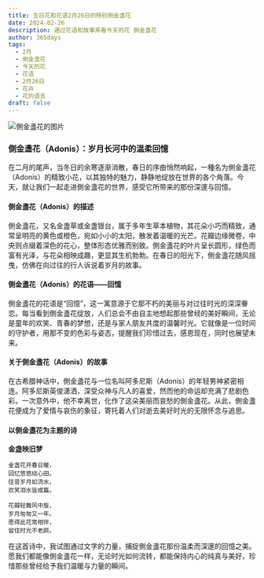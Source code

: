 ```yaml
---
title: 生日花和花语2月26日的特别側金盞花
date: 2024-02-26
description: 通过花语和故事来看今天的花 側金盞花
author: 365days
tags:
  - 2月
  - 側金盞花
  - 今天的花
  - 花语
  - 2月26日
  - 花卉
  - 花的语言
draft: false
---
```



![側金盞花的图片](https://cdn.pixabay.com/photo/2016/04/12/17/25/pheasants-eye-1324890_1280.jpg#center#center)


### 側金盞花（Adonis）：岁月长河中的温柔回憶

在二月的尾声，当冬日的余寒逐渐消散，春日的序曲悄然响起，一種名为側金盞花（Adonis）的精致小花，以其独特的魅力，静静地绽放在世界的各个角落。今天，就让我们一起走进側金盞花的世界，感受它所带来的那份深邃与回憶。

#### 側金盞花（Adonis）的描述

側金盞花，又名金盏草或金盏银台，属于多年生草本植物，其花朵小巧而精致，通常呈明亮的黄色或橙色，宛如小小的太阳，散发着温暖的光芒。花瓣边缘微卷，中央则点缀着深色的花心，整体形态优雅而别致。側金盞花的叶片呈长圆形，绿色而富有光泽，与花朵相映成趣，更显其生机勃勃。在春日的阳光下，側金盞花随风摇曳，仿佛在向过往的行人诉说着岁月的故事。

#### 側金盞花（Adonis）的花语——回憶

側金盞花的花语是“回憶”，这一寓意源于它那不朽的美丽与对过往时光的深深眷恋。每当看到側金盞花绽放，人们总会不由自主地想起那些曾经的美好瞬间，无论是童年的欢笑、青春的梦想，还是与家人朋友共度的温馨时光。它就像是一位时间的守护者，用那不变的色彩与姿态，提醒我们珍惜过去，感恩现在，同时也展望未来。

#### 关于側金盞花（Adonis）的故事

在古希腊神话中，側金盞花与一位名叫阿多尼斯（Adonis）的年轻男神紧密相连。阿多尼斯英俊潇洒，深受众神与凡人的喜爱，然而他的命运却充满了悲剧色彩。一次意外中，他不幸离世，化作了这朵美丽而哀愁的側金盞花。从此，側金盞花便成为了爱情与哀伤的象征，寄托着人们对逝去美好时光的无限怀念与追思。

#### 以側金盞花为主题的诗

**金盏映旧梦**

	金盏花开春日暖，  
	回忆悠悠绕心田。  
	往昔岁月如流水，  
	欢笑泪水皆成篇。
	
	花瓣轻舞风中旋，  
	岁月匆匆又一年。  
	愿得此花常相伴，  
	留住时光不老颜。

在这首诗中，我试图通过文字的力量，捕捉側金盞花那份温柔而深邃的回憶之美。愿我们都能像側金盞花一样，无论时光如何流转，都能保持内心的纯真与美好，珍惜那些曾经给予我们温暖与力量的瞬间。


